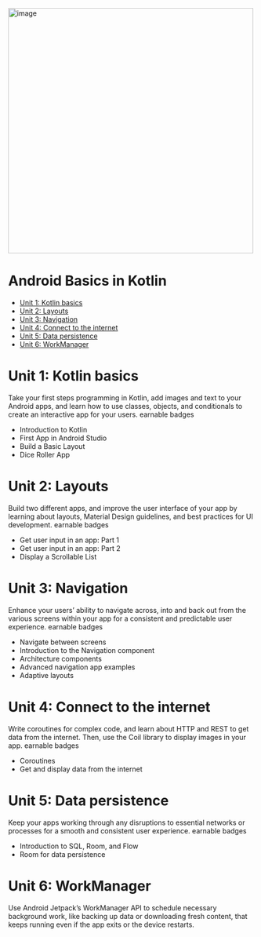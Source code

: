<img width="500" alt="image" src="https://user-images.githubusercontent.com/4522927/219104333-ca0ad362-1d38-4e64-95b7-350219a285d2.png">

<h1>Android Basics in Kotlin</h1>

- [Unit 1: Kotlin basics](#unit-1-kotlin-basics)
- [Unit 2: Layouts](#unit-2-layouts)
- [Unit 3: Navigation](#unit-3-navigation)
- [Unit 4: Connect to the internet](#unit-4-connect-to-the-internet)
- [Unit 5: Data persistence](#unit-5-data-persistence)
- [Unit 6: WorkManager](#unit-6-workmanager)

# Unit 1: Kotlin basics

Take your first steps programming in Kotlin, add images and text to your Android apps, and learn how to use classes, objects, and conditionals to create an interactive app for your users.
earnable badges

- Introduction to Kotlin
- First App in Android Studio
- Build a Basic Layout
- Dice Roller App

# Unit 2: Layouts

Build two different apps, and improve the user interface of your app by learning about layouts, Material Design guidelines, and best practices for UI development.
earnable badges

- Get user input in an app: Part 1
- Get user input in an app: Part 2
- Display a Scrollable List

# Unit 3: Navigation

Enhance your users’ ability to navigate across, into and back out from the various screens within your app for a consistent and predictable user experience.
earnable badges

- Navigate between screens
- Introduction to the Navigation component
- Architecture components
- Advanced navigation app examples
- Adaptive layouts

# Unit 4: Connect to the internet

Write coroutines for complex code, and learn about HTTP and REST to get data from the internet. Then, use the Coil library to display images in your app.
earnable badges

- Coroutines
- Get and display data from the internet

# Unit 5: Data persistence

Keep your apps working through any disruptions to essential networks or processes for a smooth and consistent user experience.
earnable badges

- Introduction to SQL, Room, and Flow
- Room for data persistence

# Unit 6: WorkManager

Use Android Jetpack’s WorkManager API to schedule necessary background work, like backing up data or downloading fresh content, that keeps running even if the app exits or the device restarts.
